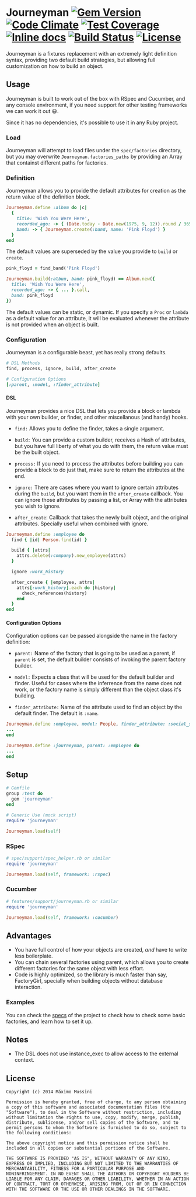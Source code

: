 Journeyman [![Gem Version](https://badge.fury.io/rb/journeyman.svg)](http://badge.fury.io/rb/journeyman) [![Code Climate](https://codeclimate.com/github/ElMassimo/journeyman/badges/gpa.svg)](https://codeclimate.com/github/ElMassimo/journeyman) [![Test Coverage](https://codeclimate.com/github/ElMassimo/journeyman/badges/coverage.svg)](https://codeclimate.com/github/ElMassimo/journeyman) [![Inline docs](http://inch-ci.org/github/ElMassimo/journeyman.svg)](http://inch-ci.org/github/ElMassimo/journeyman) [![Build Status](https://travis-ci.org/ElMassimo/journeyman.svg)](https://travis-ci.org/ElMassimo/journeyman) [![License](https://img.shields.io/badge/license-MIT-blue.svg)](https://github.com/ElMassimo/journeyman/blob/master/LICENSE.txt)
=====================

Journeyman is a fixtures replacement with an extremely light definition syntax,
providing two default build strategies, but allowing full customization on how
to build an object.

## Usage
Journeyman is built to work out of the box with RSpec and Cucumber, and any
console environment, if you need support for other testing frameworks we can
work it out :smiley:.

Since it has no dependencies, it's possible to use it in any Ruby project.

### Load
Journeyman will attempt to load files under the `spec/factories` directory, but
you may overwrite `Journeyman.factories_paths` by providing an Array that
containst different paths for factories.

### Definition
Journeyman allows you to provide the default attributes for creation as the
return value of the definition block.

```ruby
Journeyman.define :album do |c|
  {
    title: 'Wish You Were Here',
    recorded_ago: -> { (Date.today - Date.new(1975, 9, 12)).round / 365 },
    band: -> { Journeyman.create(:band, name: 'Pink Floyd') }
  }
end
```
The default values are superseded by the value you provide to `build` or `create`.

```ruby
pink_floyd = find_band('Pink Floyd')

Journeyman.build(:album, band: pink_floyd) == Album.new({
  title: 'Wish You Were Here',
  recorded_ago: -> { ... }.call,
  band: pink_floyd
})
```
The default values can be static, or dynamic. If you specify a `Proc` or `lambda`
as a default value for an attribute, it will be evaluated whenever the attribute
is not provided when an object is built.

### Configuration
Journeyman is a configurable beast, yet has really strong defaults.
```ruby
# DSL Methods
find, process, ignore, build, after_create

# Configuration Options
[:parent, :model, :finder_attribute]
```

#### DSL
Journeyman provides a nice DSL that lets you provide a block or lambda with your
own builder, or finder, and other miscellanous (and handy) hooks.

* `find:` Allows you to define the finder, takes a single argument.

* `build:` You can provide a custom builder, receives a Hash of attributes, but
you have full liberty of what you do with them, the return value must be the
built object.

* `process:` If you need to process the attributes before building you can
provide a block to do just that, make sure to return the attributes at the end.

* `ignore:` There are cases where you want to ignore certain attributes during
the `build`, but you want them in the `after_create` callback. You can ignore
those attributes by passing a list, or Array with the attributes you wish to
ignore.

* `after_create`: Callback that takes the newly built object, and the original
attributes. Specially useful when combined with ignore.

```ruby
Journeyman.define :employee do
  find { |id| Person.find(id) }

  build { |attrs|
    attrs.delete(:company).new_employee(attrs)
  }

  ignore :work_history

  after_create { |employee, attrs|
    attrs[:work_history].each do |history|
      check_references(history)
    end
  }
end
```

#### Configuration Options
Configuration options can be passed alongside the name in the factory definition:

* `parent:` Name of the factory that is going to be used as a parent, if `parent`
is set, the default builder consists of invoking the parent factory builder.

* `model:` Expects a class that will be used for the default builder and finder.
Useful for cases where the inferrence from the name does not work, or the factory
name is simply different than the object class it's building.

* `finder_attribute:` Name of the attribute used to find an object by the default
finder. The default is `:name`.

```ruby
Journeyman.define :employee, model: People, finder_attribute: :social_security_id do
...
end

Journeyman.define :journeyman, parent: :employee do
...
end
```

## Setup
```ruby
# Gemfile
group :test do
  gem 'journeyman'
end

# Generic Use (mock script)
require 'journeyman'

Journeyman.load(self)
````
### RSpec
```ruby
# spec/support/spec_helper.rb or similar
require 'journeyman'

Journeyman.load(self, framework: :rspec)
````

### Cucumber
```ruby
# features/support/journeyman.rb or similar
require 'journeyman'

Journeyman.load(self, framework: :cucumber)
````

## Advantages

* You have full control of how your objects are created, *and* have to write
less boilerplate.
* You can chain several factories using parent, which allows you to create
different factories for the same object with less effort.
* Code is highly optimized, so the library is much faster than say, FactoryGirl,
specially when building objects without database interaction.


### Examples

You can check the [specs](https://github.com/ElMassimo/journeyman/tree/master/spec) of the project
to check how to check some basic factories, and learn how to set it up.

## Notes
* The DSL does not use instance_exec to allow access to the external context.


License
--------

    Copyright (c) 2014 Máximo Mussini

    Permission is hereby granted, free of charge, to any person obtaining
    a copy of this software and associated documentation files (the
    "Software"), to deal in the Software without restriction, including
    without limitation the rights to use, copy, modify, merge, publish,
    distribute, sublicense, and/or sell copies of the Software, and to
    permit persons to whom the Software is furnished to do so, subject to
    the following conditions:

    The above copyright notice and this permission notice shall be
    included in all copies or substantial portions of the Software.

    THE SOFTWARE IS PROVIDED "AS IS", WITHOUT WARRANTY OF ANY KIND,
    EXPRESS OR IMPLIED, INCLUDING BUT NOT LIMITED TO THE WARRANTIES OF
    MERCHANTABILITY, FITNESS FOR A PARTICULAR PURPOSE AND
    NONINFRINGEMENT. IN NO EVENT SHALL THE AUTHORS OR COPYRIGHT HOLDERS BE
    LIABLE FOR ANY CLAIM, DAMAGES OR OTHER LIABILITY, WHETHER IN AN ACTION
    OF CONTRACT, TORT OR OTHERWISE, ARISING FROM, OUT OF OR IN CONNECTION
    WITH THE SOFTWARE OR THE USE OR OTHER DEALINGS IN THE SOFTWARE.

